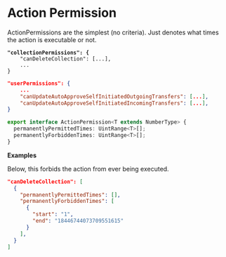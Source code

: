 # Action Permission

ActionPermissions are the simplest (no criteria). Just denotes what times the action is executable or not.

<pre class="language-json"><code class="lang-json"><strong>"collectionPermissions": {
</strong>    "canDeleteCollection": [...],
    ...
}
</code></pre>

```json
"userPermissions": {
    ...
    "canUpdateAutoApproveSelfInitiatedOutgoingTransfers": [...],
    "canUpdateAutoApproveSelfInitiatedIncomingTransfers": [...],
}
```

```typescript
export interface ActionPermission<T extends NumberType> {
  permanentlyPermittedTimes: UintRange<T>[];
  permanentlyForbiddenTimes: UintRange<T>[];
}
```

**Examples**

Below, this forbids the action from ever being executed.

```json
"canDeleteCollection": [
  {
    "permanentlyPermittedTimes": [],
    "permanentlyForbiddenTimes": [
      {
        "start": "1",
        "end": "18446744073709551615"
      }
    ],
  }
]
```
